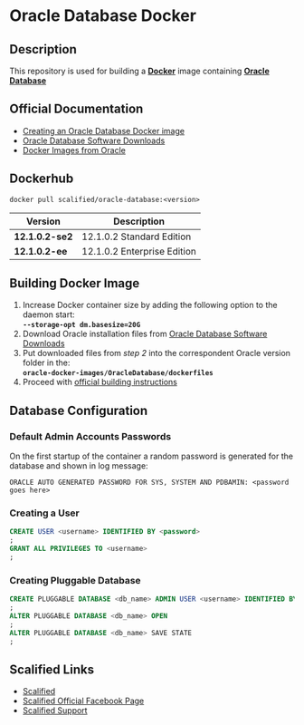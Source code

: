 # Oracle Database Docker

## Description

This repository is used for building a [**Docker**](https://www.docker.com) image containing [**Oracle Database**](https://www.oracle.com/database/index.html)

## Official Documentation

* [Creating an Oracle Database Docker image](https://blogs.oracle.com/developer/entry/creating_and_oracle_database_docker)
* [Oracle Database Software Downloads](http://www.oracle.com/technetwork/database/enterprise-edition/downloads/index.html)
* [Docker Images from Oracle](https://github.com/oracle/docker-images)

## Dockerhub

`docker pull scalified/oracle-database:<version>`

| Version                     | Description                 |
|-----------------------------|-----------------------------|
| **12.1.0.2-se2**            | 12.1.0.2 Standard Edition   |
| **12.1.0.2-ee**             | 12.1.0.2 Enterprise Edition |

## Building Docker Image

1. Increase Docker container size by adding the following option to the daemon start:  
   **`--storage-opt dm.basesize=20G`**
2. Download Oracle installation files from [Oracle Database Software Downloads](http://www.oracle.com/technetwork/database/enterprise-edition/downloads/index.html)
3. Put downloaded files from *step 2* into the correspondent Oracle version folder in the:  
   **`oracle-docker-images/OracleDatabase/dockerfiles`**
4. Proceed with [official building instructions](https://github.com/oracle/docker-images/tree/master/OracleDatabase#building-oracle-database-docker-install-images)

## Database Configuration

### Default Admin Accounts Passwords

On the first startup of the container a random password is generated for the database and shown in log message:

`ORACLE AUTO GENERATED PASSWORD FOR SYS, SYSTEM AND PDBAMIN: <password goes here>`

### Creating a User

```sql
CREATE USER <username> IDENTIFIED BY <password>
;
GRANT ALL PRIVILEGES TO <username>
;
```

### Creating Pluggable Database

```sql
CREATE PLUGGABLE DATABASE <db_name> ADMIN USER <username> IDENTIFIED BY <password> FILE_NAME_CONVERT=('/opt/oracle/oradata/APSUSER/pdbseed/','/opt/oracle/oradata/APSUSER/<db_name>')
;
ALTER PLUGGABLE DATABASE <db_name> OPEN
;
ALTER PLUGGABLE DATABASE <db_name> SAVE STATE
;
```

## Scalified Links

* [Scalified](http://www.scalified.com)
* [Scalified Official Facebook Page](https://www.facebook.com/scalified)
* <a href="mailto:info@scalified.com?subject=[Squash TM Docker Image]: Proposals And Suggestions">Scalified Support</a>
